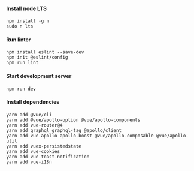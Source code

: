 
#### Install node LTS
```
npm install -g n
sudo n lts
```

#### Run linter
```
npm install eslint --save-dev
npm init @eslint/config
npm run lint
```

#### Start development server
```
npm run dev
```

#### Install dependencies
```
yarn add @vue/cli
yarn add @vue/apollo-option @vue/apollo-components
yarn add vue-router@4
yarn add graphql graphql-tag @apollo/client
yarn add vue-apollo apollo-boost @vue/apollo-composable @vue/apollo-util
yarn add vuex-persistedstate
yarn add vue-cookies
yarn add vue-toast-notification
yarn add vue-i18n
```
